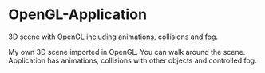 # OpenGL-Application
3D scene with OpenGL including animations, collisions and fog.

My own 3D scene imported in OpenGL. 
You can walk around the scene. Application has animations, collisions with other objects and controlled fog.

